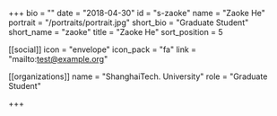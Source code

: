 +++
bio = ""
date = "2018-04-30"
id = "s-zaoke"
name = "Zaoke He"
portrait = "/portraits/portrait.jpg"
short_bio = "Graduate Student"
short_name = "zaoke"
title = "Zaoke He"
sort_position = 5

[[social]]
    icon = "envelope"
    icon_pack = "fa"
    link = "mailto:test@example.org"

[[organizations]]
    name = "ShanghaiTech. University"
    role = "Graduate Student"

+++
